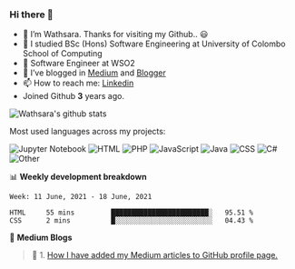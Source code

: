 ### Hi there 👋

- 🔭 I’m Wathsara. Thanks for visiting my Github.. :smiley: 
- 🌱 I studied BSc (Hons) Software Engineering at University of Colombo School of Computing
- :office: Software Engineer at WSO2
- 👯 I’ve blogged in [Medium](https://medium.com/@wathsara) and [Blogger](https://vteamneuron.blogspot.com/)
- 📫 How to reach me: [Linkedin](https://www.linkedin.com/in/wathsara-daluwatta/)
- Joined Github **3** years ago.

![Wathsara's github stats](https://github-readme-stats.vercel.app/api?username=Wathsara&include_all_commits=true&show_icons=true)

Most used languages across my projects:

![Jupyter Notebook](https://img.shields.io/static/v1?style=flat-square&label=%E2%A0%80&color=555&labelColor=%23DA5B0B&message=Jupyter%20Notebook%EF%B8%B134%25)
![HTML](https://img.shields.io/static/v1?style=flat-square&label=%E2%A0%80&color=555&labelColor=%23e34c26&message=HTML%EF%B8%B132.1%25)
![PHP](https://img.shields.io/static/v1?style=flat-square&label=%E2%A0%80&color=555&labelColor=%234F5D95&message=PHP%EF%B8%B121.9%25)
![JavaScript](https://img.shields.io/static/v1?style=flat-square&label=%E2%A0%80&color=555&labelColor=%23f1e05a&message=JavaScript%EF%B8%B15.7%25)
![Java](https://img.shields.io/static/v1?style=flat-square&label=%E2%A0%80&color=555&labelColor=%23b07219&message=Java%EF%B8%B13.7%25)
![CSS](https://img.shields.io/static/v1?style=flat-square&label=%E2%A0%80&color=555&labelColor=%23563d7c&message=CSS%EF%B8%B11%25)
![C#](https://img.shields.io/static/v1?style=flat-square&label=%E2%A0%80&color=555&labelColor=%23178600&message=C%23%EF%B8%B10.2%25)
![Other](https://img.shields.io/static/v1?style=flat-square&label=%E2%A0%80&color=555&labelColor=%23ededed&message=Other%EF%B8%B11%25)


📊 **Weekly development breakdown**
<!--START_SECTION:waka-->
```text
Week: 11 June, 2021 - 18 June, 2021

HTML     55 mins         ████████████████████████░   95.51 % 
CSS      2 mins          █░░░░░░░░░░░░░░░░░░░░░░░░   04.43 % 
```
<!--END_SECTION:waka-->

:memo: **Medium Blogs**
<!--START_SECTION:medium-->

 > :memo: 1. [How I have added my Medium articles to GitHub profile page.](https://medium.com/@wathsara/how-i-have-added-my-medium-articles-to-github-profile-page-300f4733899e?source=rss-b211f0baedf8------2)            

<!--END_SECTION:medium-->
